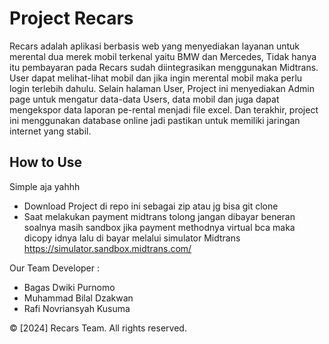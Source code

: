 # Project Recars

Recars adalah aplikasi berbasis web yang menyediakan layanan untuk merental dua merek mobil terkenal yaitu BMW dan Mercedes, Tidak hanya itu pembayaran pada Recars sudah diintegrasikan menggunakan Midtrans. User dapat melihat-lihat mobil dan jika ingin merental mobil maka perlu login terlebih dahulu. Selain halaman User, Project ini menyediakan Admin page untuk mengatur data-data Users, data mobil dan juga dapat mengekspor data laporan pe-rental menjadi file excel. Dan terakhir, project ini menggunakan database online jadi pastikan untuk memiliki jaringan internet yang stabil.

## How to Use

Simple aja yahhh
- Download Project di repo ini sebagai zip atau jg bisa git clone
- Saat melakukan payment midtrans tolong jangan dibayar beneran soalnya masih sandbox
jika payment methodnya virtual bca maka dicopy idnya lalu di bayar melalui simulator Midtrans
https://simulator.sandbox.midtrans.com/

Our Team Developer :
- Bagas Dwiki Purnomo
- Muhammad Bilal Dzakwan
- Rafi Novriansyah Kusuma
  
© [2024] Recars Team. All rights reserved.


